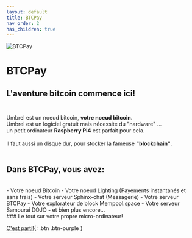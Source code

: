 ```yaml
---
layout: default
title: BTCPay
nav_order: 2
has_children: true
---
```


![BTCPay](https://getumbrel.com/images/umbrel-logo.svg "BTCPay")
# BTCPay
## L'aventure bitcoin commence ici!  <br><br>
Umbrel est un noeud bitcoin, **votre noeud bitcoin.** <br>
Umbrel est un logiciel gratuit mais nécessite du "hardware" ...<br>
un petit ordinateur **Raspberry Pi4** est parfait pour cela. <br>
<br>
Il faut aussi un disque dur, pour stocker la fameuse **"blockchain"**.  <br>
<br>
## Dans BTCPay, vous avez:
<br>
- Votre noeud Bitcoin
- Votre noeud Lighting (Payements instantanés et sans frais)
- Votre serveur Sphinx-chat (Messagerie)
- Votre serveur BTCPay
- Votre explorateur de block Mempool.space 
- Votre serveur Samourai DOJO
- et bien plus encore...
<br>
### Le tout sur votre propre micro-ordinateur!
<br>

[C'est parti!](/bitpaint-tutos/umbrel/installation/Pre-requis.html){: .btn .btn-purple }
